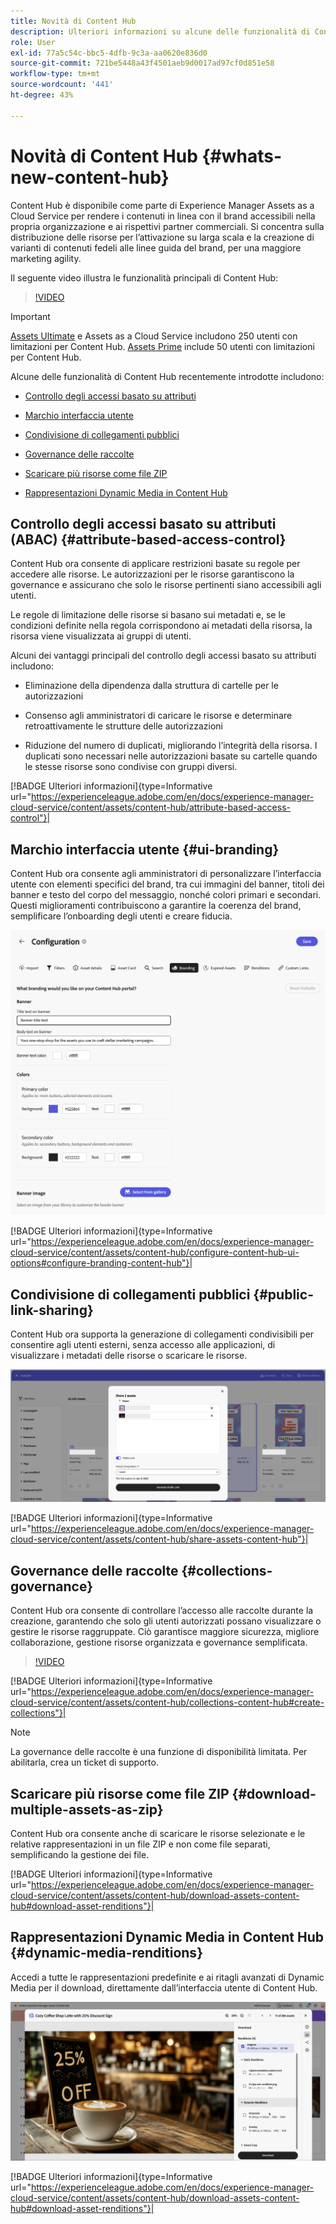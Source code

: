 ```yaml
---
title: Novità di Content Hub
description: Ulteriori informazioni su alcune delle funzionalità di Content Hub recentemente lanciate
role: User
exl-id: 77a5c54c-bbc5-4dfb-9c3a-aa0620e836d0
source-git-commit: 721be5448a43f4501aeb9d0017ad97cf0d851e58
workflow-type: tm+mt
source-wordcount: '441'
ht-degree: 43%

---
```


# Novità di Content Hub {#whats-new-content-hub}

Content Hub è disponibile come parte di Experience Manager Assets as a Cloud Service per rendere i contenuti in linea con il brand accessibili nella propria organizzazione e ai rispettivi partner commerciali. Si concentra sulla distribuzione delle risorse per l’attivazione su larga scala e la creazione di varianti di contenuti fedeli alle linee guida del brand, per una maggiore marketing agility.

Il seguente video illustra le funzionalità principali di Content Hub:

>[!VIDEO](https://video.tv.adobe.com/v/3463712)

>[!IMPORTANT]
>
>[Assets Ultimate](/help/assets/assets-ultimate-overview.md) e Assets as a Cloud Service includono 250 utenti con limitazioni per Content Hub. [Assets Prime](/help/assets/assets-prime.md) include 50 utenti con limitazioni per Content Hub.

Alcune delle funzionalità di Content Hub recentemente introdotte includono:

* [Controllo degli accessi basato su attributi](#attribute-based-access-control)

* [Marchio interfaccia utente](#ui-branding)

* [Condivisione di collegamenti pubblici](#public-link-sharing)

* [Governance delle raccolte](#collections-governance)

* [Scaricare più risorse come file ZIP](#download-multiple-assets-as-zip)

* [Rappresentazioni Dynamic Media in Content Hub](#dynamic-media-renditions)

## Controllo degli accessi basato su attributi (ABAC) {#attribute-based-access-control}

Content Hub ora consente di applicare restrizioni basate su regole per accedere alle risorse. Le autorizzazioni per le risorse garantiscono la governance e assicurano che solo le risorse pertinenti siano accessibili agli utenti.

Le regole di limitazione delle risorse si basano sui metadati e, se le condizioni definite nella regola corrispondono ai metadati della risorsa, la risorsa viene visualizzata ai gruppi di utenti.

Alcuni dei vantaggi principali del controllo degli accessi basato su attributi includono:

* Eliminazione della dipendenza dalla struttura di cartelle per le autorizzazioni

* Consenso agli amministratori di caricare le risorse e determinare retroattivamente le strutture delle autorizzazioni

* Riduzione del numero di duplicati, migliorando l’integrità della risorsa. I duplicati sono necessari nelle autorizzazioni basate su cartelle quando le stesse risorse sono condivise con gruppi diversi.

[!BADGE Ulteriori informazioni]{type=Informative url="https://experienceleague.adobe.com/en/docs/experience-manager-cloud-service/content/assets/content-hub/attribute-based-access-control"}|

## Marchio interfaccia utente {#ui-branding}

Content Hub ora consente agli amministratori di personalizzare l’interfaccia utente con elementi specifici del brand, tra cui immagini del banner, titoli dei banner e testo del corpo del messaggio, nonché colori primari e secondari. Questi miglioramenti contribuiscono a garantire la coerenza del brand, semplificare l’onboarding degli utenti e creare fiducia.

![Branding interfaccia utente](/help/assets/assets/content-hub-ui-branding.png)

[!BADGE Ulteriori informazioni]{type=Informative url="https://experienceleague.adobe.com/en/docs/experience-manager-cloud-service/content/assets/content-hub/configure-content-hub-ui-options#configure-branding-content-hub"}|

## Condivisione di collegamenti pubblici {#public-link-sharing}

Content Hub ora supporta la generazione di collegamenti condivisibili per consentire agli utenti esterni, senza accesso alle applicazioni, di visualizzare i metadati delle risorse o scaricare le risorse.

![Branding interfaccia utente](/help/assets/assets/public-and-private-link.png)

[!BADGE Ulteriori informazioni]{type=Informative url="https://experienceleague.adobe.com/en/docs/experience-manager-cloud-service/content/assets/content-hub/share-assets-content-hub"}|

## Governance delle raccolte {#collections-governance}

Content Hub ora consente di controllare l’accesso alle raccolte durante la creazione, garantendo che solo gli utenti autorizzati possano visualizzare o gestire le risorse raggruppate. Ciò garantisce maggiore sicurezza, migliore collaborazione, gestione risorse organizzata e governance semplificata.

>[!VIDEO](https://video.tv.adobe.com/v/3463336)

[!BADGE Ulteriori informazioni]{type=Informative url="https://experienceleague.adobe.com/en/docs/experience-manager-cloud-service/content/assets/content-hub/collections-content-hub#create-collections"}|

>[!NOTE]
>
>La governance delle raccolte è una funzione di disponibilità limitata. Per abilitarla, crea un ticket di supporto.

## Scaricare più risorse come file ZIP {#download-multiple-assets-as-zip}

Content Hub ora consente anche di scaricare le risorse selezionate e le relative rappresentazioni in un file ZIP e non come file separati, semplificando la gestione dei file.

[!BADGE Ulteriori informazioni]{type=Informative url="https://experienceleague.adobe.com/en/docs/experience-manager-cloud-service/content/assets/content-hub/download-assets-content-hub#download-asset-renditions"}|

## Rappresentazioni Dynamic Media in Content Hub {#dynamic-media-renditions}

Accedi a tutte le rappresentazioni predefinite e ai ritagli avanzati di Dynamic Media per il download, direttamente dall’interfaccia utente di Content Hub.

![Rappresentazioni di Dynamic Media](/help/assets/assets/dm-renditions-content-hub.png)

[!BADGE Ulteriori informazioni]{type=Informative url="https://experienceleague.adobe.com/en/docs/experience-manager-cloud-service/content/assets/content-hub/download-assets-content-hub#download-asset-renditions"}|

